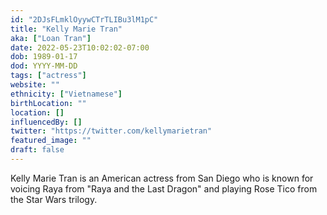 ```yaml
---
id: "2DJsFLmklOyywCTrTLIBu3lM1pC"
title: "Kelly Marie Tran"
aka: ["Loan Tran"]
date: 2022-05-23T10:02:02-07:00
dob: 1989-01-17
dod: YYYY-MM-DD
tags: ["actress"]
website: ""
ethnicity: ["Vietnamese"]
birthLocation: ""
location: []
influencedBy: []
twitter: "https://twitter.com/kellymarietran"
featured_image: ""
draft: false
---
```


Kelly Marie Tran is an American actress from San Diego who is known for voicing
Raya from "Raya and the Last Dragon" and playing Rose Tico from the Star Wars
trilogy.
